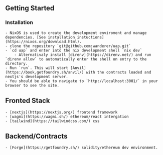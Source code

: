 ## Getting Started
### Installation
	- NixOS is used to create the development enviroment and manage dependencies. [See installation instuctions](https://nixos.org/download.html).
	- clone the repository `git@github.com:wanderer/uap.git`
	- `cd uap` and enter into the nix development shell `nix dev`
		- Alternativaly install [direnv](https://direnv.net/) and run `direnv allow` to automatically enter the shell on entry to the directory.
	- Run `run`. This will start [Anvil](https://book.getfoundry.sh/anvil/) with the contracts loaded and nextjs's development server.
	- You should be able to navigate to `http://localhost:3001/` in your browser to see the site.
## Fronted Stack
	- [nextjs](https://nextjs.org/) frontend framework
	- [wagmi](https://wagmi.sh/) ethereum/react intergation
	- [tailwind](https://tailwindcss.com/) css
## Backend/Contracts
	- [Forge](https://getfoundry.sh/) solidity/ethereum dev environment.
